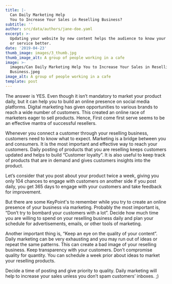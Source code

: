 ```yaml
---
title: |-
  Can Daily Marketing Help
  You to Increase Your Sales in Reselling Business?
subtitle: ''
author: src/data/authors/jane-doe.yaml
excerpt: >-
  Updating your website by new content helps the audience to know your product
  or service better.
date: '2019-04-23'
thumb_image: images/3_thumb.jpg
thumb_image_alt: A group of people working in a cafe
image: >-
  images/Can Daily Marketing Help You to Increase Your Sales in Reselling
  Business.jpeg
image_alt: A group of people working in a cafe
template: post
---
```

The answer is YES. Even though it isn’t mandatory to market your product daily, but it can help you to build an online presence on social media platforms. Digital marketing has given opportunities to various brands to reach a wide number of customers. This created an online race of marketers eager to sell products. Hence, First come first serve seems to be an effective mantra of successful resellers.

Whenever you connect a customer through your reselling business, customers need to know what to expect. Marketing is a bridge between you and consumers. It is the most important and effective way to reach your customers. Daily posting of products that you are reselling keeps customers updated and helps to build “Customer loyalty”. It is also useful to keep track of products that are in demand and gives customers insights into the product.

Let’s consider that you post about your product twice a week, giving you only 104 chances to engage with customers on another side if you post daily, you get 365 days to engage with your customers and take feedback for improvement.

But there are some KeyPoint's to remember while you try to create an online presence of your business via marketing. Probably the most important is, “Don’t try to bombard your customers with a lot”. Decide how much time you are willing to spend on your reselling business daily and plan your schedule for advertisements, emails, or other tools of marketing.

Another important thing is, “Keep an eye on the quality of your content”. Daily marketing can be very exhausting and you may run out of ideas or repeat the same patterns. This can create a bad image of your reselling business. Keep transparency with your customers. Don’t compromise quality for quantity. You can schedule a week prior about ideas to market your reselling products.

Decide a time of posting and give priority to quality. Daily marketing will help to increase your sales unless you don’t spam customers’ inboxes. ;)
